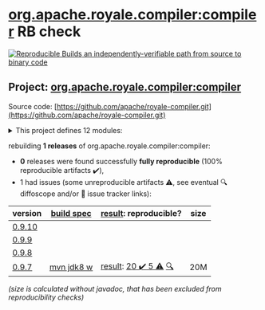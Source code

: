 [org.apache.royale.compiler:compiler](https://central.sonatype.com/artifact/org.apache.royale.compiler/compiler/0.9.7/versions) RB check
=======

[![Reproducible Builds](https://reproducible-builds.org/images/logos/rb.svg) an independently-verifiable path from source to binary code](https://reproducible-builds.org/)

## Project: [org.apache.royale.compiler:compiler](https://central.sonatype.com/artifact/org.apache.royale.compiler/compiler/0.9.7/versions)

Source code: [https://github.com/apache/royale-compiler.git](https://github.com/apache/royale-compiler.git)

<details><summary>This project defines 12 modules:</summary>

* [org.apache.royale.compiler:compiler](https://central.sonatype.com/artifact/org.apache.royale.compiler/compiler/0.9.7)
* [org.apache.royale.compiler:compiler-common](https://central.sonatype.com/artifact/org.apache.royale.compiler/compiler-common/0.9.7)
* [org.apache.royale.compiler:compiler-externc](https://central.sonatype.com/artifact/org.apache.royale.compiler/compiler-externc/0.9.7)
* [org.apache.royale.compiler:compiler-jx](https://central.sonatype.com/artifact/org.apache.royale.compiler/compiler-jx/0.9.7)
* [org.apache.royale.compiler:compiler-test-utils](https://central.sonatype.com/artifact/org.apache.royale.compiler/compiler-test-utils/0.9.7)
* [org.apache.royale.compiler:debugger](https://central.sonatype.com/artifact/org.apache.royale.compiler/debugger/0.9.7)
* [org.apache.royale.compiler:flex-compiler-oem](https://central.sonatype.com/artifact/org.apache.royale.compiler/flex-compiler-oem/0.9.7)
* [org.apache.royale.compiler:royale-ant-tasks](https://central.sonatype.com/artifact/org.apache.royale.compiler/royale-ant-tasks/0.9.7)
* [org.apache.royale.compiler:royale-compiler-parent](https://central.sonatype.com/artifact/org.apache.royale.compiler/royale-compiler-parent/0.9.7)
* [org.apache.royale.compiler:royale-maven-plugin](https://central.sonatype.com/artifact/org.apache.royale.compiler/royale-maven-plugin/0.9.7)
* [org.apache.royale.compiler:royaleunit-ant-tasks](https://central.sonatype.com/artifact/org.apache.royale.compiler/royaleunit-ant-tasks/0.9.7)
* [org.apache.royale.compiler:swfutils](https://central.sonatype.com/artifact/org.apache.royale.compiler/swfutils/0.9.7)
</details>

rebuilding **1 releases** of org.apache.royale.compiler:compiler:
- **0** releases were found successfully **fully reproducible** (100% reproducible artifacts :heavy_check_mark:),
- 1 had issues (some unreproducible artifacts :warning:, see eventual :mag: diffoscope and/or :memo: issue tracker links):

| version | [build spec](/BUILDSPEC.md) | [result](https://reproducible-builds.org/docs/jvm/): reproducible? | size |
| -- | --------- | ------ | -- |
| [0.9.10](https://central.sonatype.com/artifact/org.apache.royale.compiler/compiler/0.9.10/pom) | | | |
| [0.9.9](https://central.sonatype.com/artifact/org.apache.royale.compiler/compiler/0.9.9/pom) | | | |
| [0.9.8](https://central.sonatype.com/artifact/org.apache.royale.compiler/compiler/0.9.8/pom) | | | |
| [0.9.7](https://central.sonatype.com/artifact/org.apache.royale.compiler/compiler/0.9.7/pom) | [mvn jdk8 w](royale-compiler-0.9.7.buildspec) | [result](royale-maven-plugin-0.9.7.buildinfo): [20 :heavy_check_mark:  5 :warning:](royale-maven-plugin-0.9.7.buildcompare) [:mag:](royale-maven-plugin-0.9.7.diffoscope) | 20M |

<i>(size is calculated without javadoc, that has been excluded from reproducibility checks)</i>
